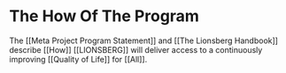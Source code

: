 # The How Of The Program

The [[Meta Project Program Statement]] and [[The Lionsberg Handbook]] describe [[How]] [[LIONSBERG]] will deliver access to a continuously improving [[Quality of Life]] for [[All]]. 